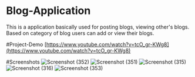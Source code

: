 # Blog-Application
This is a application basically used for posting blogs, viewing other's blogs. Based on category of blog users can add or view their blogs.

#Project-Demo
 [https://www.youtube.com/watch?v=tcO_gr-KWg8](https://www.youtube.com/watch?v=tcO_gr-KWg8)
 
 #Screenshots
 ![Screenshot (352)](https://user-images.githubusercontent.com/67577861/218022549-eef7b6fd-1256-4bb5-b71f-6785dde887f2.png)
![Screenshot (351)](https://user-images.githubusercontent.com/67577861/218022550-ccac846f-6202-4bc7-89e0-1065b93d9f1f.png)
![Screenshot (315)](https://user-images.githubusercontent.com/67577861/218006867-c4b5fa87-189c-4c76-99d2-fbef44a230ab.png)
![Screenshot (316)](https://user-images.githubusercontent.com/67577861/218006874-c718ae25-31e7-4c53-ae9f-f747f0a6212c.png)
![Screenshot (353)](https://user-images.githubusercontent.com/67577861/218022542-b9ce2d24-8df6-438f-9406-29406b574493.png)

